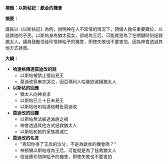 **標題：以斯帖記：獻金的機會**

**摘要：**

講員以《以斯帖記》為例，說明神在人不知情的情況下，預備人擔任重要職位，以拯救祂的子民。以斯帖身為猶太孤女，卻成為王后，可能就是為了在關鍵時刻拯救猶太人。講員鼓勵信徒珍惜神給予的機會，即使失敗也不要害怕，因為神會透過其他方式拯救。

**大綱：**

* **哈達格傳達莫迪改的話**
    * 以斯帖被禁止擅自見王
    * 莫迪改穿麻衣哭泣，因亞瑪利人哈曼欲滅絕猶太人
* **以斯帖的回應**
    * 猶太人向神哀求
    * 以斯帖已三十日未見王
    * 以斯帖吩咐哈達格轉告莫迪改
* **莫迪改的回覆**
    * 以斯帖無法躲過滅族之禍
    * 神會透過其他方式拯救猶太人
    * 以斯帖和她的家族將滅亡
* **莫迪改的名言**
    * "焉知你得了王后的位分，不是為獻金的機會嗎？"
    * 神預備以斯帖成為王后，可能就是為了拯救猶太人
    * 信徒應珍惜神給予的機會，即使失敗也不要害怕